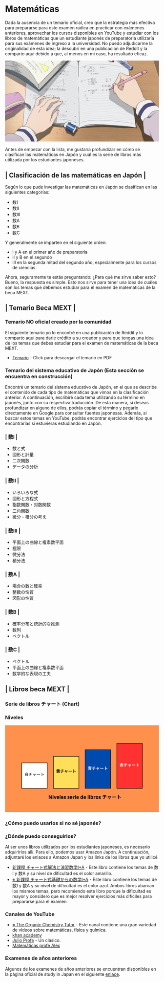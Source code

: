 # Matemáticas
Dada la ausencia de un temario oficial, creo que la estrategia más efectiva para prepararse para este examen radica en practicar con exámenes anteriores, aprovechar los cursos disponibles en YouTube y estudiar con los libros de matemáticas que un estudiante japonés de preparatoria utilizaría para sus exámenes de ingreso a la universidad. No puedo adjudicarme la originalidad de esta idea; la descubrí en una publicación de Reddit y la comparto aquí debido a que, al menos en mi caso, ha resultado eficaz.

![Estudiando](/img/studying_math.jpg)

Antes de empezar con la lista, me gustaría profundizar en cómo se clasifican las matemáticas en Japón y cuál es la serie de libros más utilizada por los estudiantes japoneses.
## | Clasificación de las matemáticas en Japón |
Según lo que pude investigar las matemáticas en Japón se clasifican en las siguientes categorías:
* 数Ⅰ
* 数Ⅱ
* 数Ⅲ 
* 数A 
* 数B
* 数C
  
Y generalmente se imparten en el siguiente orden:
* I y A en el primer año de preparatoria
* II y B en el segundo
* III en la segunda mitad del segundo año, especialmente para los cursos de ciencias.

Ahora, seguramente te estás preguntando: ¿Para qué me sirve saber esto? Bueno, la respuesta es simple. Esto nos sirve para tener una idea de cuáles son los temas que debemos estudiar para el examen de matemáticas de la beca MEXT.

## | Temario Beca MEXT |

### Temario NO oficial creado por la comunidad
El siguiente temario yo lo encontré en una publicación de Reddit y lo comparto aquí para darle crédito a su creador y para que tengas una idea de los temas que debes estudiar para el examen de matemáticas de la beca MEXT.

* [Temario](/files/Detailed_MEXT_Undergrad_Syllabus.pdf) - Click para descargar el temario en PDF


### Temario del sistema educativo de Japón  (Esta sección se encuentra en construcción)
Encontré un temario del sistema educativo de Japón, en el que se describe el contenido de cada tipo de matemáticas que vimos en la clasificación anterior. A continuación, escribiré cada tema utilizando su término en japonés, junto con su respectiva traducción. De esta manera, si deseas profundizar en alguno de ellos, podrás copiar el término y pegarlo directamente en Google para consultar fuentes japonesas. Además, al buscar estos temas en YouTube, podrás encontrar ejercicios del tipo que encontrarías si estuvieras estudiando en Japón.

### | 数Ⅰ |
* 数と式
* 図形と計量
* 二次関数
* データの分析

### | 数Ⅱ |
* いろいろな式
* 図形と方程式
* 指数関数・対数関数
* 三角関数
* 微分・積分の考え

### | 数Ⅲ |
* 平面上の曲線と複素数平面
* 極限
* 微分法
* 積分法

### | 数A |
* 場合の数と確率
* 整数の性質
* 図形の性質

### | 数B |
* 確率分布と統計的な推測
* 数列
* ベクトル

### | 数C |
* ベクトル
* 平面上の曲線と複素数平面
* 数学的な表現の工夫 

## | Libros beca MEXT |
### Serie de libros チャート (Chart)


### Niveles
![NivelesChart](/img/niveles_chart.png)

### ¿Cómo puedo usarlos si no sé japonés?

### ¿Dónde puedo conseguirlos?
Al ser unos libros utilizados por los estudiantes japoneses, es necesario adquirirlos allí. Para ello, podemos usar Amazon Japón. A continuación, adjuntaré los enlaces a Amazon Japan y los links de los libros que yo utilicé
* [新課程 チャート式解法と演習数学I+A](https://www.amazon.co.jp/-/en/%E3%83%81%E3%83%A3%E3%83%BC%E3%83%88%E7%A0%94%E7%A9%B6%E6%89%80/dp/4410107178/ref=sr_1_12?crid=GCXE28OLC2KS&keywords=%E3%83%81%E3%83%A3%E3%83%BC%E3%83%88&qid=1692036684&s=specialty-aps&sprefix=%E3%83%81%E3%83%A3%E3%83%BC%E3%83%88%2Cspecialty-aps%2C301&sr=8-12&srs=3534638051) - Este libro contiene los temas de 数Ⅰ y 数A y su nivel de dificultad es el color amarillo.
* [※ 新課程 チャート式基礎からの数学I+A](https://www.amazon.co.jp/-/en/%E3%83%81%E3%83%A3%E3%83%BC%E3%83%88%E7%A0%94%E7%A9%B6%E6%89%80/dp/4410105787/ref=pd_bxgy_sccl_2/356-2036877-2134425?pd_rd_w=XJfJy&content-id=amzn1.sym.bc57a5ab-9f02-4944-8c5c-9e1696e0d32c&pf_rd_p=bc57a5ab-9f02-4944-8c5c-9e1696e0d32c&pf_rd_r=QKMK1EXCG642RMNPYFHS&pd_rd_wg=tutA9&pd_rd_r=01cbd1ea-d224-4ed9-8344-6864c642a157&pd_rd_i=4410105787&psc=1) - Este libro contiene los temas de 数Ⅰ y 数A y su nivel de dificultad es el color azul. Ambos libros abarcan los mismos temas, pero recomiendo este libro porque la dificultad es mayor y considero que es mejor resolver ejercicios más difíciles para prepararse para el examen.
### Canales de YouTube

* [※ The Organic Chemistry Tutor](https://www.youtube.com/c/TheOrganicChemistryTutor) - Este canal contiene una gran variedad de videos sobre matemáticas, física y química.
* [khan academy](https://www.youtube.com/@khanacademy) 
* [Julio Profe](https://www.youtube.com/@julioprofe) - Un clásico.
* [Matemáticas profe Alex](https://www.youtube.com/@MatematicasprofeAlex)

### Examenes de años anteriores
Algunos de los examenes de años anteriores se encuentran disponibles en la página oficial de study in Japan en el siguiente [enlace](https://www.studyinjapan.go.jp/en/planning/scholarship/application/examination/).